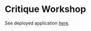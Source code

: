 # Critique Workshop

See deployed application [here](https://share.streamlit.io/cmu-ids-2022/critique-workshop/main).
